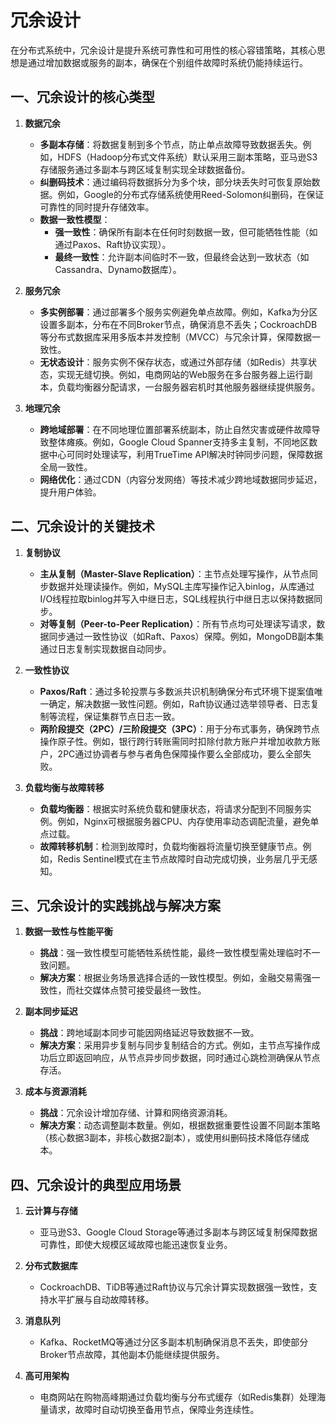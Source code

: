# 冗余设计

在分布式系统中，冗余设计是提升系统可靠性和可用性的核心容错策略，其核心思想是通过增加数据或服务的副本，确保在个别组件故障时系统仍能持续运行。

## 一、冗余设计的核心类型

1. **数据冗余**
    - **多副本存储**：将数据复制到多个节点，防止单点故障导致数据丢失。例如，HDFS（Hadoop分布式文件系统）默认采用三副本策略，亚马逊S3存储服务通过多副本与跨区域复制实现全球数据备份。
    - **纠删码技术**：通过编码将数据拆分为多个块，部分块丢失时可恢复原始数据。例如，Google的分布式存储系统使用Reed-Solomon纠删码，在保证可靠性的同时提升存储效率。
    - **数据一致性模型**：
        - **强一致性**：确保所有副本在任何时刻数据一致，但可能牺牲性能（如通过Paxos、Raft协议实现）。
        - **最终一致性**：允许副本间临时不一致，但最终会达到一致状态（如Cassandra、Dynamo数据库）。

2. **服务冗余**
    - **多实例部署**：通过部署多个服务实例避免单点故障。例如，Kafka为分区设置多副本，分布在不同Broker节点，确保消息不丢失；CockroachDB等分布式数据库采用多版本并发控制（MVCC）与冗余计算，保障数据一致性。
    - **无状态设计**：服务实例不保存状态，或通过外部存储（如Redis）共享状态，实现无缝切换。例如，电商网站的Web服务在多台服务器上运行副本，负载均衡器分配请求，一台服务器宕机时其他服务器继续提供服务。

3. **地理冗余**
    - **跨地域部署**：在不同地理位置部署系统副本，防止自然灾害或硬件故障导致整体瘫痪。例如，Google Cloud Spanner支持多主复制，不同地区数据中心可同时处理读写，利用TrueTime API解决时钟同步问题，保障数据全局一致性。
    - **网络优化**：通过CDN（内容分发网络）等技术减少跨地域数据同步延迟，提升用户体验。

## 二、冗余设计的关键技术

1. **复制协议**
    - **主从复制（Master-Slave Replication）**：主节点处理写操作，从节点同步数据并处理读操作。例如，MySQL主库写操作记入binlog，从库通过I/O线程拉取binlog并写入中继日志，SQL线程执行中继日志以保持数据同步。
    - **对等复制（Peer-to-Peer Replication）**：所有节点均可处理读写请求，数据同步通过一致性协议（如Raft、Paxos）保障。例如，MongoDB副本集通过日志复制实现数据自动同步。

2. **一致性协议**
    - **Paxos/Raft**：通过多轮投票与多数派共识机制确保分布式环境下提案值唯一确定，解决数据一致性问题。例如，Raft协议通过选举领导者、日志复制等流程，保证集群节点日志一致。
    - **两阶段提交（2PC）/三阶段提交（3PC）**：用于分布式事务，确保跨节点操作原子性。例如，银行跨行转账需同时扣除付款方账户并增加收款方账户，2PC通过协调者与参与者角色保障操作要么全部成功，要么全部失败。

3. **负载均衡与故障转移**
    - **负载均衡器**：根据实时系统负载和健康状态，将请求分配到不同服务实例。例如，Nginx可根据服务器CPU、内存使用率动态调配流量，避免单点过载。
    - **故障转移机制**：检测到故障时，负载均衡器将流量切换至健康节点。例如，Redis Sentinel模式在主节点故障时自动完成切换，业务层几乎无感知。

## 三、冗余设计的实践挑战与解决方案

1. **数据一致性与性能平衡**
    - **挑战**：强一致性模型可能牺牲系统性能，最终一致性模型需处理临时不一致问题。
    - **解决方案**：根据业务场景选择合适的一致性模型。例如，金融交易需强一致性，而社交媒体点赞可接受最终一致性。

2. **副本同步延迟**
    - **挑战**：跨地域副本同步可能因网络延迟导致数据不一致。
    - **解决方案**：采用异步复制与同步复制结合的方式。例如，主节点写操作成功后立即返回响应，从节点异步同步数据，同时通过心跳检测确保从节点存活。

3. **成本与资源消耗**
    - **挑战**：冗余设计增加存储、计算和网络资源消耗。
    - **解决方案**：动态调整副本数量。例如，根据数据重要性设置不同副本策略（核心数据3副本，非核心数据2副本），或使用纠删码技术降低存储成本。

## 四、冗余设计的典型应用场景

1. **云计算与存储**
    - 亚马逊S3、Google Cloud Storage等通过多副本与跨区域复制保障数据可靠性，即使大规模区域故障也能迅速恢复业务。

2. **分布式数据库**
    - CockroachDB、TiDB等通过Raft协议与冗余计算实现数据强一致性，支持水平扩展与自动故障转移。

3. **消息队列**
    - Kafka、RocketMQ等通过分区多副本机制确保消息不丢失，即使部分Broker节点故障，其他副本仍能继续提供服务。

4. **高可用架构**
    - 电商网站在购物高峰期通过负载均衡与分布式缓存（如Redis集群）处理海量请求，故障时自动切换至备用节点，保障业务连续性。